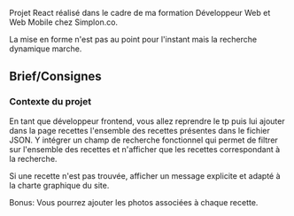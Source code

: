 Projet React réalisé dans le cadre de ma formation Développeur Web et Web Mobile chez Simplon.co.

La mise en forme n'est pas au point pour l'instant mais la recherche dynamique marche.

## Brief/Consignes
### Contexte du projet

En tant que développeur frontend, vous allez reprendre le tp puis lui ajouter dans la page recettes l'ensemble des recettes présentes dans le fichier JSON. Y intégrer un champ de recherche fonctionnel qui permet de filtrer sur l'ensemble des recettes et n'afficher que les recettes correspondant à la recherche.

Si une recette n'est pas trouvée, afficher un message explicite et adapté à la charte graphique du site.

Bonus: Vous pourrez ajouter les photos associées à chaque recette.
